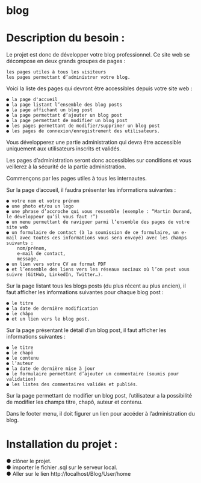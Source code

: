 # blog

# Description du besoin :

Le projet est donc de développer votre blog professionnel. Ce site web se décompose en deux grands groupes de pages :

    les pages utiles à tous les visiteurs
    les pages permettant d’administrer votre blog.

Voici la liste des pages qui devront être accessibles depuis votre site web :

    ● la page d'accueil
    ● la page listant l’ensemble des blog posts
    ● la page affichant un blog post
    ● la page permettant d’ajouter un blog post
    ● la page permettant de modifier un blog post
    ● les pages permettant de modifier/supprimer un blog post
    ● les pages de connexion/enregistrement des utilisateurs.

Vous développerez une partie administration qui devra être accessible uniquement aux utilisateurs inscrits et validés.

Les pages d’administration seront donc accessibles sur conditions et vous veillerez à la sécurité de la partie administration.

Commençons par les pages utiles à tous les internautes.

Sur la page d’accueil, il faudra présenter les informations suivantes :

    ● votre nom et votre prénom
    ● une photo et/ou un logo
    ● une phrase d’accroche qui vous ressemble (exemple : “Martin Durand, le développeur qu’il vous faut !”)
    ● un menu permettant de naviguer parmi l’ensemble des pages de votre site web
    ● un formulaire de contact (à la soumission de ce formulaire, un e-mail avec toutes ces informations vous sera envoyé) avec les champs suivants :
        nom/prénom,
        e-mail de contact,
        message,
    ● un lien vers votre CV au format PDF
    ● et l’ensemble des liens vers les réseaux sociaux où l’on peut vous suivre (GitHub, LinkedIn, Twitter…).

Sur la page listant tous les blogs posts (du plus récent au plus ancien), il faut afficher les informations suivantes pour chaque blog post :

    ● le titre
    ● la date de dernière modification
    ● le châpo
    ● et un lien vers le blog post.

Sur la page présentant le détail d’un blog post, il faut afficher les informations suivantes :

    ● le titre
    ● le chapô
    ● le contenu
    ● l’auteur
    ● la date de dernière mise à jour
    ● le formulaire permettant d’ajouter un commentaire (soumis pour validation)
    ● les listes des commentaires validés et publiés.

Sur la page permettant de modifier un blog post, l’utilisateur a la possibilité de modifier les champs titre, chapô, auteur et contenu.

Dans le footer menu, il doit figurer un lien pour accéder à l’administration du blog.



# Installation du projet : 

● clôner le projet.<br/>
● importer le fichier .sql sur le serveur local.<br/>
● Aller sur le lien http://localhost/Blog/User/home

